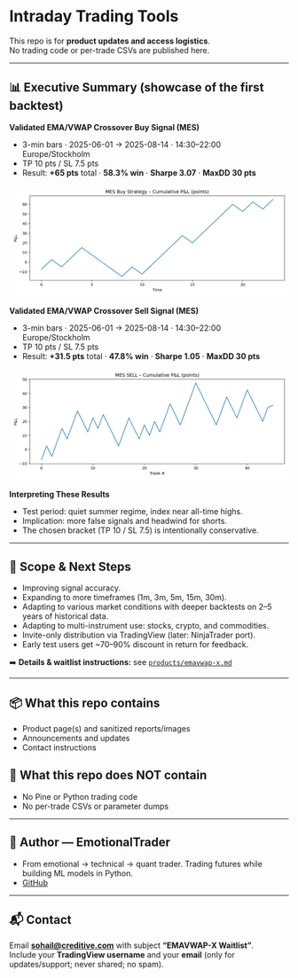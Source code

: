 # Intraday Trading Tools 

This repo is for **product updates and access logistics**.  
No trading code or per-trade CSVs are published here.

---

## 📊 Executive Summary (showcase of the first backtest)

**Validated EMA/VWAP Crossover Buy Signal (MES)**  
- 3-min bars · 2025-06-01 → 2025-08-14 · 14:30–22:00 Europe/Stockholm  
- TP 10 pts / SL 7.5 pts  
- Result: **+65 pts** total · **58.3% win** · **Sharpe 3.07** · **MaxDD 30 pts**  

<img src="reports/BUY_mes_TP10_SL7p5_1430-2200.png" alt="Equity curve — BUY TP10/SL7.5" width="900">

**Validated EMA/VWAP Crossover Sell Signal (MES)**  
- 3-min bars · 2025-06-01 → 2025-08-14 · 14:30–22:00 Europe/Stockholm  
- TP 10 pts / SL 7.5 pts  
- Result: **+31.5 pts** total · **47.8% win** · **Sharpe 1.05** · **MaxDD 30 pts**

<img src="reports/SELL_mes_TP10p0_SL7p5_1430-2200.png" alt="Equity curve — SELL TP10/SL7.5" width="900">

**Interpreting These Results**  
- Test period: quiet summer regime, index near all-time highs.  
- Implication: more false signals and headwind for shorts.  
- The chosen bracket (TP 10 / SL 7.5) is intentionally conservative.

---

## 🔭 Scope & Next Steps
- Improving signal accuracy.  
- Expanding to more timeframes (1m, 3m, 5m, 15m, 30m).  
- Adapting to various market conditions with deeper backtests on 2–5 years of historical data.  
- Adapting to multi-instrument use: stocks, crypto, and commodities.  
- Invite-only distribution via TradingView (later: NinjaTrader port).  
- Early test users get ~70–90% discount in return for feedback.


➡️ **Details & waitlist instructions:** see [`products/emavwap-x.md`](products/emavwap-x.md)

---

## 📦 What this repo contains
- Product page(s) and sanitized reports/images  
- Announcements and updates  
- Contact instructions

## 🚫 What this repo does NOT contain
- No Pine or Python trading code  
- No per-trade CSVs or parameter dumps

---

## 👤 Author — **EmotionalTrader**
- From emotional → technical → quant trader. Trading futures while building ML models in Python.  
- [GitHub](https://github.com/EmotionalTrader)

---

## 📬 Contact
Email **sohail@creditive.com** with subject **“EMAVWAP-X Waitlist”**.  
Include your **TradingView username** and your **email** (only for updates/support; never shared; no spam).
